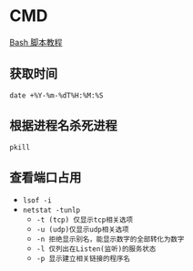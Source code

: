 # CMD

[Bash 脚本教程](https://wangdoc.com/bash/index.html)

## 获取时间

`date +%Y-%m-%dT%H:%M:%S`

## 根据进程名杀死进程

`pkill`

## 查看端口占用

- `lsof -i`
- `netstat -tunlp`
  - `-t (tcp) 仅显示tcp相关选项`
  - `-u (udp)仅显示udp相关选项`
  - `-n 拒绝显示别名，能显示数字的全部转化为数字`
  - `-l 仅列出在Listen(监听)的服务状态`
  - `-p 显示建立相关链接的程序名`
